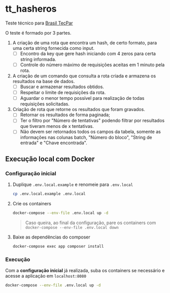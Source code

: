 # tt_hasheros

Teste técnico para [Brasil TecPar](https://www.brasiltecpar.com.br/)

O teste é formado por 3 partes.

1. A criação de uma rota que encontra um hash, de certo formato, para uma certa string fornecida como input.
    - [ ] Encontro da key que gere hash iniciando com 4 zeros para certa string informada.
    - [ ] Controle do número máximo de requisições aceitas em 1 minuto pela rota.
2. A criação de um comando que consulta a rota criada e armazena os resultados na base de dados.
    - [ ] Buscar e armazenar resultados obtidos.
    - [ ] Respeitar o limite de requisições da rota.
    - [ ] Aguardar o menor tempo possível para realização de todas requisições solicitadas.
3. Criação de rota que retorne os resultados que foram gravados.
    - [ ] Retornar os resultados de forma paginada;
    - [ ] Ter o filtro por "Número de tentativas" podendo filtrar por resultados que tiveram menos de x tentativas.
    - [ ] Não devem ser retornados todos os campos da tabela, somente as informações nas colunas batch, "Número do bloco", "String de entrada" e "Chave encontrada".

## Execução local com Docker

### Configuração inicial

1. Duplique `.env.local.example` e renomeie para `.env.local`
    ```sh
    cp .env.local.example .env.local
    ```

2. Crie os containers
    ```sh
    docker-compose --env-file .env.local up -d
    ```
    > Caso queira, ao final da configuração, pare os containers com ``docker-compose --env-file .env.local down``

3. Baixe as dependências do composer
    ```sh
    docker-compose exec app composer install
    ```

### Execução

Com a **configuração inicial** já realizada, suba os containers se necessário e acesse a aplicação em `localhost:8080`

```sh
docker-compose --env-file .env.local up -d
```
